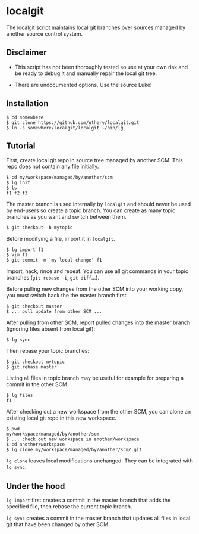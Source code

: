 # localgit

The localgit script maintains local git branches over sources managed by
another source control system.

## Disclaimer

- This script has not been thoroughly tested so use at your own risk and be
  ready to debug it and manually repair the local git tree.

- There are undocumented options.  Use the source Luke!

## Installation

    $ cd somewhere
    $ git clone https://github.com/nthery/localgit.git
    $ ln -s somewhere/localgit/localgit ~/bin/lg

## Tutorial

First, create local git repo in source tree managed by another SCM.  This repo
does not contain any file initially.

    $ cd my/workspace/managed/by/another/scm
    $ lg init
    $ ls
    f1 f2 f3

The master branch is used internally by `localgit` and should never be used by
end-users so create a topic branch.  You can create as many topic branches as
you want and switch between them.

    $ git checkout -b mytopic

Before modifying a file, import it in `localgit`.

    $ lg import f1
    $ vim f1
    $ git commit -m 'my local change' f1

Import, hack, rince and repeat.  You can use all git commands in your topic
branches (`git rebase -i`, `git diff`...).

Before pulling new changes from the other SCM into your working copy, you must
switch back the the master branch first.

    $ git checkout master
    $ ... pull update from other SCM ...

After pulling from other SCM, report pulled changes into the master branch
(ignoring files absent from local git):

    $ lg sync

Then rebase your topic branches:

    $ git checkout mytopic
    $ git rebase master

Listing all files in topic branch may be useful for example for preparing a
commit in the other SCM.

    $ lg files
    f1

After checking out a new workspace from the other SCM, you can clone an
existing local git repo in this new workspace.

    $ pwd
    my/workspace/managed/by/another/scm
    $ ... check out new workspace in another/workspace
    $ cd another/workspace
    $ lg clone my/workspace/managed/by/another/scm/.git

`lg clone` leaves local modifications unchanged.  They can be integrated with
`lg sync`.

## Under the hood

`lg import` first creates a commit in the master branch that adds the specified
file, then rebase the current topic branch.

`lg sync` creates a commit in the master branch that updates all files in local
git that have been changed by other SCM.
